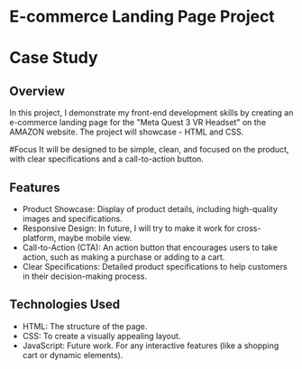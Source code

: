 # E-commerce Landing Page Project
# Case Study

## Overview
In this project, I demonstrate my front-end development skills by creating an e-commerce landing page for the "Meta Quest 3 VR Headset" on the AMAZON website. The project will showcase - HTML and CSS. 

#Focus
It will be designed to be simple, clean, and focused on the product, with clear specifications and a call-to-action button.

## Features
- Product Showcase: Display of product details, including high-quality images and specifications.
- Responsive Design: In future, I will try to make it work for cross-platform, maybe mobile view.
- Call-to-Action (CTA): An action button that encourages users to take action, such as making a purchase or adding to a cart.
- Clear Specifications: Detailed product specifications to help customers in their decision-making process.
  
## Technologies Used
- HTML: The structure of the page.
- CSS: To create a visually appealing layout.
- JavaScript: Future work. For any interactive features (like a shopping cart or dynamic elements).
